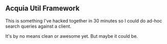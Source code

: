 ## Acquia Util Framework

This is something I've hacked together in 30 minutes so I could do ad-hoc search queries against a client.

It's by no means clean or awesome yet. But maybe it could be.
